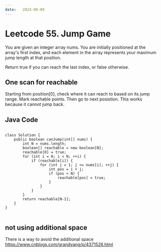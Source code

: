 ```yaml
---
date:   2024-08-09
---
```


# Leetcode 55. Jump Game

You are given an integer array nums. You are initially positioned at the array's first index, and each element in the array represents your maximum jump length at that position.

Return true if you can reach the last index, or false otherwise.

## One scan for reachable
Starting from position[0], check where it can reach to based on its jump range. Mark reachable points. Then go to next posistion. This works because it cannot jump back.

## Java Code
<pre>
<code>
class Solution {
    public boolean canJump(int[] nums) {
        int N = nums.length;
        boolean[] reachable = new boolean[N];
        reachable[0] = true;
        for (int i = 0; i < N; ++i) {
            if (reachable[i]) {
                for (int j = 1; j <= nums[i]; ++j) {
                    int pos = i + j;
                    if (pos < N) {
                        reachable[pos] = true;
                    }
                }
            }
        }
        return reachable[N-1];
    }
}
</code>
</pre>

## not using additional space
There is a way to avoid the additional space
https://www.cnblogs.com/grandyang/p/4371526.html
